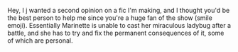 Hey, I j wanted a second opinion on a fic I'm making, and I thought you'd be the best person to help me since you're a huge fan of the show (smile emoji). Essentially Marinette is unable to cast her miraculous ladybug after a battle, and she has to try and fix the permanent consequences of it, some of which are personal.

